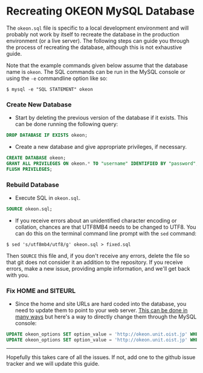 # Recreating OKEON MySQL Database

The `okeon.sql` file is specific to a local development environment and will probably not work by itself to recreate the database in the production environment (or a live server). The following steps can guide you through the process of recreating the database, although this is not exhaustive guide.

Note that the example commands given below assume that the database name is `okeon`. The SQL commands can be run in the MySQL console or using the `-e` commandline option like so:

`$ mysql -e "SQL STATEMENT" okeon`

### Create New Database

* Start by deleting the previous version of the database if it exists. This can be done running the following query:

```sql
DROP DATABASE IF EXISTS okeon;
```

* Create a new database and give appropriate privileges, if necessary.

```sql
CREATE DATABASE okeon;
GRANT ALL PRIVILEGES ON okeon.* TO "username" IDENTIFIED BY "password";
FLUSH PRIVILEGES;
```

### Rebuild Database

* Execute SQL in `okeon.sql`.

```sql
SOURCE okeon.sql;
```

* If you receive errors about an unidentified character encoding or collation, chances are that UTF8MB4 needs to be changed to UTF8. You can do this on the terminal command line prompt with the `sed` command:

`$ sed 's/utf8mb4/utf8/g' okeon.sql > fixed.sql`

Then `SOURCE` this file and, if you don't receive any errors, delete the file so that git does not consider it an addition to the repository. If you receive errors, make a new issue, providing ample information, and we'll get back with you.

### Fix HOME and SITEURL 

* Since the home and site URLs are hard coded into the database, you need to update them to point to your web server. [This can be done in many ways](https://codex.wordpress.org/Changing_The_Site_URL) but here's a way to directly change them through the MySQL console:

```sql
UPDATE okeon_options SET option_value = 'http://okeon.unit.oist.jp' WHERE option_name = 'siteurl';
UPDATE okeon_options SET option_value = 'http://okeon.unit.oist.jp' WHERE option_name = 'home';
```

---

Hopefully this takes care of all the issues. If not, add one to the github issue tracker and we will update this guide.


